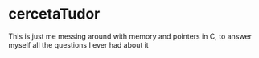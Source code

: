# cercetaTudor
This is just me messing around with memory and pointers in C, to answer myself all the questions I ever had about it
